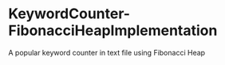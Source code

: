 # KeywordCounter-FibonacciHeapImplementation
A popular keyword counter in text file using Fibonacci Heap
